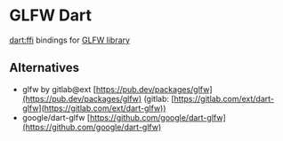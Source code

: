 # GLFW Dart

[dart:ffi](https://dart.dev/guides/libraries/c-interop) bindings for [GLFW library](https://www.glfw.org/)

## Alternatives

* glfw by gitlab@ext [https://pub.dev/packages/glfw](https://pub.dev/packages/glfw) (gitlab: [https://gitlab.com/ext/dart-glfw](https://gitlab.com/ext/dart-glfw))
* google/dart-glfw [https://github.com/google/dart-glfw](https://github.com/google/dart-glfw)